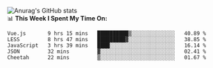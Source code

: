 
![Anurag's GitHub stats](https://github-readme-stats.vercel.app/api?username=supergczh&show_icons=true&theme=radical)
<br />
📊 **This Week I Spent My Time On:**

<!--START_SECTION:waka-->
```text
Vue.js       9 hrs 15 mins   ██████████▒░░░░░░░░░░░░░░   40.89 % 
LESS         8 hrs 47 mins   █████████▓░░░░░░░░░░░░░░░   38.85 % 
JavaScript   3 hrs 39 mins   ████░░░░░░░░░░░░░░░░░░░░░   16.14 % 
JSON         32 mins         ▓░░░░░░░░░░░░░░░░░░░░░░░░   02.41 % 
Cheetah      22 mins         ▒░░░░░░░░░░░░░░░░░░░░░░░░   01.67 % 
```
<!--END_SECTION:waka-->
